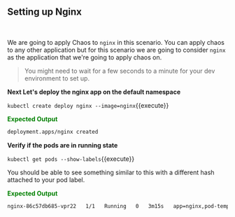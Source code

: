 <br>

## Setting up Nginx

<br>

We are going to apply Chaos to `nginx` in this scenario. You can apply chaos to any other application but for this scenario we are going to consider `nginx` as the application that we're going to apply chaos on.

> You might need to wait for a few seconds to a minute for your dev environment to set up.

**Next Let's deploy the nginx app on the default namespace**

`kubectl create deploy nginx --image=nginx`{{execute}}

<span style="color:green">**Expected Output**</span>

```bash
deployment.apps/nginx created
```

**Verify if the pods are in running state**

`kubectl get pods --show-labels`{{execute}}

You should be able to see something similar to this with a different hash attached to your pod label.

<span style="color:green">**Expected Output**</span>

```bash
nginx-86c57db685-vpr22   1/1   Running   0   3m15s   app=nginx,pod-template-hash=86c57db685
```
